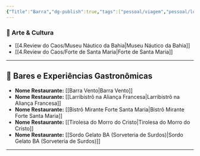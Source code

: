 ```yaml
---
{"Title":"Barra","dg-publish":true,"tags":["pessoal/viagem","pessoal/lugares","SSA"],"permalink":"/4-review-do-caos/barra/","dgPassFrontmatter":true}
---
```


### 🎨 Arte & Cultura
- [[4.Review do Caos/Museu Náutico da Bahia\|Museu Náutico da Bahia]]
- [[4.Review do Caos/Forte de Santa Maria\|Forte de Santa Maria]]
---
## 🍹 Bares e Experiências Gastronômicas
- **Nome Restaurante:** [[Barra Vento\|Barra Vento]]
- **Nome Restaurante:** [[Larribistrô na Aliança Francesa\|Larribistrô na Aliança Francesa]]
- **Nome Restaurante:** [[Bistrô Mirante Forte Santa Maria\|Bistrô Mirante Forte Santa Maria]]
- **Nome Restaurante:** [[Tirolesa do Morro do Cristo\|Tirolesa do Morro do Cristo]]
- **Nome Restaurante:** [[Sordo Gelato BA (Sorveteria de Surdos)\|Sordo Gelato BA (Sorveteria de Surdos)]]
---   